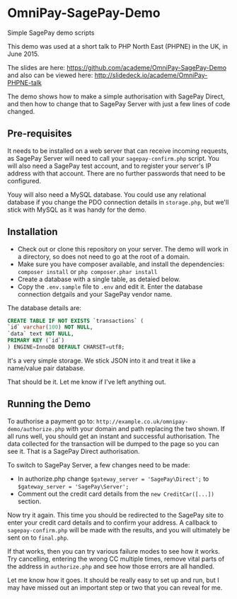 # OmniPay-SagePay-Demo
Simple SagePay demo scripts

This demo was used at a short talk to PHP North East (PHPNE) in the UK, in June 2015.

The slides are here: https://github.com/academe/OmniPay-SagePay-Demo
and also can be viewed here: http://slidedeck.io/academe/OmniPay-PHPNE-talk

The demo shows how to make a simple authorisation with SagePay Direct, and then how to
change that to SagePay Server with just a few lines of code changed.

## Pre-requisites

It needs to be installed on a web server that can receive incoming requests,
as SagePay Server will need to call your `sagepay-confirm.php` script.
You will also need a SagePay test account, and to register your server's IP address
with that account. There are no further passwords that need to be configured.

Youy will also need a MySQL database. You could use any relational database if you change
the PDO connection details in `storage.php`, but we'll stick with MySQL as it was handy
for the demo.

## Installation

* Check out or clone this repository on your server. The demo will work in a directory, so does not need to go at the root of a domain.
* Make sure you have composer available, and install the dependencies: `composer install` or `php composer.phar install`
* Create a database with a single table, as detaied below.
* Copy the `.env.sample` file to `.env` and edit it. Enter the database connection detgails and your SagePay vendor name.


The database details are:

~~~sql
CREATE TABLE IF NOT EXISTS `transactions` (
`id` varchar(100) NOT NULL,
`data` text NOT NULL,
PRIMARY KEY (`id`)
) ENGINE=InnoDB DEFAULT CHARSET=utf8;
~~~

It's a very simple storage. We stick JSON into it and treat it like a name/value pair database.

That should be it. Let me know if I've left anything out.

## Running the Demo

To authorise a payment go to: `http://example.co.uk/omnipay-demo/authorize.php` with your domain and path replacing the two shown. If all runs well, you should get an instant and successful authorisation. The data collected for the transaction will be dumped to the page so you can see it. That is a SagePay Direct authorisation.

To switch to SagePay Server, a few changes need to be made:

* In authorize.php change `$gateway_server = 'SagePay\Direct';` to `$gateway_server = 'SagePay\Server';`
* Comment out the credit card details from the `new CreditCar([...])` section.

Now try it again. This time you should be redirected to the SagePay site to enter your credit card details and
to confirm your address. A callback to `sagepay-confirm.php` will be made with the results, and you will
ultimately be sent on to `final.php`.

If that works, then you can try various failure modes to see how it works. Try cancelling, entering the wrong CC
multiple times, remove vital parts of the address in `authorize.php` and see how those errors are all handled.

Let me know how it goes. It should be really easy to set up and run, but I may have missed out an important
step or two that you can reveal for me.
